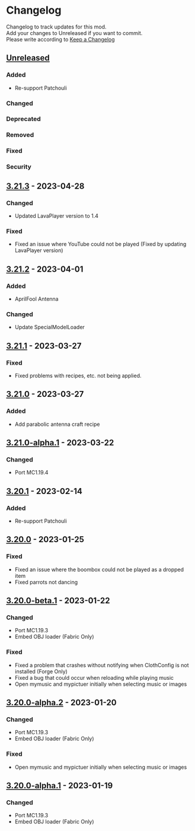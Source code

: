 # Changelog
Changelog to track updates for this mod.  
    Add your changes to Unreleased if you want to commit.  
    Please write according to [Keep a Changelog](https://keepachangelog.com/en/1.0.0/)

## [Unreleased]

### Added
- Re-support Patchouli
### Changed

### Deprecated

### Removed

### Fixed

### Security

## [3.21.3] - 2023-04-28

### Changed
- Updated LavaPlayer version to 1.4

### Fixed
- Fixed an issue where YouTube could not be played (Fixed by updating LavaPlayer version)

## [3.21.2] - 2023-04-01

### Added
- AprilFool Antenna

### Changed
- Update SpecialModelLoader

## [3.21.1] - 2023-03-27

### Fixed
- Fixed problems with recipes, etc. not being applied.

## [3.21.0] - 2023-03-27

### Added
- Add parabolic antenna craft recipe

## [3.21.0-alpha.1] - 2023-03-22

### Changed
- Port MC1.19.4

## [3.20.1] - 2023-02-14

### Added
- Re-support Patchouli

## [3.20.0] - 2023-01-25

### Fixed
- Fixed an issue where the boombox could not be played as a dropped item
- Fixed parrots not dancing

## [3.20.0-beta.1] - 2023-01-22

### Changed
- Port MC1.19.3
- Embed OBJ loader (Fabric Only)

### Fixed
- Fixed a problem that crashes without notifying when ClothConfig is not installed (Forge Only)
- Fixed a bug that could occur when reloading while playing music
- Open mymusic and mypictuer initially when selecting music or images

## [3.20.0-alpha.2] - 2023-01-20

### Changed
- Port MC1.19.3
- Embed OBJ loader (Fabric Only)

### Fixed
- Open mymusic and mypictuer initially when selecting music or images

## [3.20.0-alpha.1] - 2023-01-19

### Changed
- Port MC1.19.3
- Embed OBJ loader (Fabric Only)

[Unreleased]: https://github.com/TeamFelnull/IamMusicPlayer/compare/v3.21.3...HEAD
[3.21.3]: https://github.com/TeamFelnull/IamMusicPlayer/compare/v3.21.2...v3.21.3
[3.21.2]: https://github.com/TeamFelnull/IamMusicPlayer/compare/v3.21.1...v3.21.2
[3.21.1]: https://github.com/TeamFelnull/IamMusicPlayer/compare/v3.21.0...v3.21.1
[3.21.0]: https://github.com/TeamFelnull/IamMusicPlayer/compare/v3.21.0-alpha.1...v3.21.0
[3.21.0-alpha.1]: https://github.com/TeamFelnull/IamMusicPlayer/compare/v3.20.1...v3.21.0-alpha.1
[3.20.1]: https://github.com/TeamFelnull/IamMusicPlayer/compare/v3.20.0...v3.20.1
[3.20.0]: https://github.com/TeamFelnull/IamMusicPlayer/compare/v3.20.0-beta.1...v3.20.0
[3.20.0-beta.1]: https://github.com/TeamFelnull/IamMusicPlayer/compare/v3.20.0-alpha.2...v3.20.0-beta.1
[3.20.0-alpha.1]: https://github.com/TeamFelnull/IamMusicPlayer/commits/v3.20.0-alpha.1
[3.20.0-alpha.2]: https://github.com/TeamFelnull/IamMusicPlayer/compare/v3.20.0-alpha.1...v3.20.0-alpha.2
